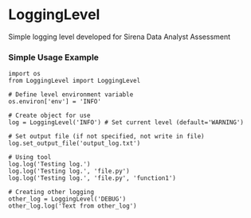 # LoggingLevel
Simple logging level developed for Sirena Data Analyst Assessment 

### Simple Usage Example
```
import os
from LoggingLevel import LoggingLevel

# Define level environment variable
os.environ['env'] = 'INFO'

# Create object for use
log = LoggingLevel('INFO') # Set current level (default='WARNING')

# Set output file (if not specified, not write in file)
log.set_output_file('output_log.txt')

# Using tool
log.log('Testing log.')
log.log('Testing log.', 'file.py')
log.log('Testing log.', 'file.py', 'function1')

# Creating other logging
other_log = LoggingLevel('DEBUG')
other_log.log('Text from other_log')
```